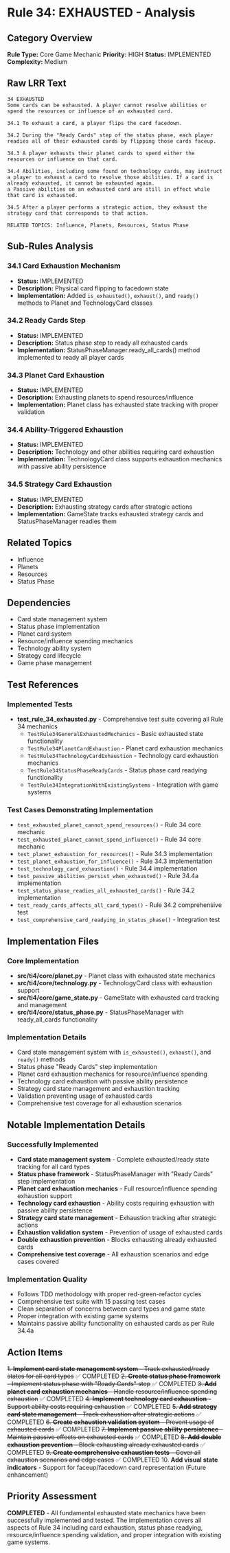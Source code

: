 # Rule 34: EXHAUSTED - Analysis

## Category Overview
**Rule Type:** Core Game Mechanic
**Priority:** HIGH
**Status:** IMPLEMENTED
**Complexity:** Medium

## Raw LRR Text
```
34 EXHAUSTED
Some cards can be exhausted. A player cannot resolve abilities or spend the resources or influence of an exhausted card.

34.1 To exhaust a card, a player flips the card facedown.

34.2 During the "Ready Cards" step of the status phase, each player readies all of their exhausted cards by flipping those cards faceup.

34.3 A player exhausts their planet cards to spend either the resources or influence on that card.

34.4 Abilities, including some found on technology cards, may instruct a player to exhaust a card to resolve those abilities. If a card is already exhausted, it cannot be exhausted again.
a Passive abilities on an exhausted card are still in effect while that card is exhausted.

34.5 After a player performs a strategic action, they exhaust the strategy card that corresponds to that action.

RELATED TOPICS: Influence, Planets, Resources, Status Phase
```

## Sub-Rules Analysis

### 34.1 Card Exhaustion Mechanism
- **Status:** IMPLEMENTED
- **Description:** Physical card flipping to facedown state
- **Implementation:** Added `is_exhausted()`, `exhaust()`, and `ready()` methods to Planet and TechnologyCard classes

### 34.2 Ready Cards Step
- **Status:** IMPLEMENTED
- **Description:** Status phase step to ready all exhausted cards
- **Implementation:** StatusPhaseManager.ready_all_cards() method implemented to ready all player cards

### 34.3 Planet Card Exhaustion
- **Status:** IMPLEMENTED
- **Description:** Exhausting planets to spend resources/influence
- **Implementation:** Planet class has exhausted state tracking with proper validation

### 34.4 Ability-Triggered Exhaustion
- **Status:** IMPLEMENTED
- **Description:** Technology and other abilities requiring card exhaustion
- **Implementation:** TechnologyCard class supports exhaustion mechanics with passive ability persistence

### 34.5 Strategy Card Exhaustion
- **Status:** IMPLEMENTED
- **Description:** Exhausting strategy cards after strategic actions
- **Implementation:** GameState tracks exhausted strategy cards and StatusPhaseManager readies them

## Related Topics
- Influence
- Planets
- Resources
- Status Phase

## Dependencies
- Card state management system
- Status phase implementation
- Planet card system
- Resource/influence spending mechanics
- Technology ability system
- Strategy card lifecycle
- Game phase management

## Test References

### Implemented Tests
- **test_rule_34_exhausted.py** - Comprehensive test suite covering all Rule 34 mechanics
  - `TestRule34GeneralExhaustedMechanics` - Basic exhausted state functionality
  - `TestRule34PlanetCardExhaustion` - Planet card exhaustion mechanics
  - `TestRule34TechnologyCardExhaustion` - Technology card exhaustion mechanics
  - `TestRule34StatusPhaseReadyCards` - Status phase card readying functionality
  - `TestRule34IntegrationWithExistingSystems` - Integration with game systems

### Test Cases Demonstrating Implementation
- `test_exhausted_planet_cannot_spend_resources()` - Rule 34 core mechanic
- `test_exhausted_planet_cannot_spend_influence()` - Rule 34 core mechanic
- `test_planet_exhaustion_for_resources()` - Rule 34.3 implementation
- `test_planet_exhaustion_for_influence()` - Rule 34.3 implementation
- `test_technology_card_exhaustion()` - Rule 34.4 implementation
- `test_passive_abilities_persist_when_exhausted()` - Rule 34.4a implementation
- `test_status_phase_readies_all_exhausted_cards()` - Rule 34.2 implementation
- `test_ready_cards_affects_all_card_types()` - Rule 34.2 comprehensive test
- `test_comprehensive_card_readying_in_status_phase()` - Integration test

## Implementation Files

### Core Implementation
- **src/ti4/core/planet.py** - Planet class with exhausted state mechanics
- **src/ti4/core/technology.py** - TechnologyCard class with exhaustion support
- **src/ti4/core/game_state.py** - GameState with exhausted card tracking and management
- **src/ti4/core/status_phase.py** - StatusPhaseManager with ready_all_cards functionality

### Implementation Details
- Card state management system with `is_exhausted()`, `exhaust()`, and `ready()` methods
- Status phase "Ready Cards" step implementation
- Planet card exhaustion mechanics for resource/influence spending
- Technology card exhaustion with passive ability persistence
- Strategy card state management and exhaustion tracking
- Validation preventing usage of exhausted cards
- Comprehensive test coverage for all exhaustion scenarios

## Notable Implementation Details

### Successfully Implemented
- **Card state management system** - Complete exhausted/ready state tracking for all card types
- **Status phase framework** - StatusPhaseManager with "Ready Cards" step implementation
- **Planet card exhaustion mechanics** - Full resource/influence spending exhaustion support
- **Technology card exhaustion** - Ability costs requiring exhaustion with passive ability persistence
- **Strategy card state management** - Exhaustion tracking after strategic actions
- **Exhaustion validation system** - Prevention of usage of exhausted cards
- **Double exhaustion prevention** - Blocks exhausting already exhausted cards
- **Comprehensive test coverage** - All exhaustion scenarios and edge cases covered

### Implementation Quality
- Follows TDD methodology with proper red-green-refactor cycles
- Comprehensive test suite with 15 passing test cases
- Clean separation of concerns between card types and game state
- Proper integration with existing game systems
- Maintains passive ability functionality on exhausted cards as per Rule 34.4a

## Action Items

~~1. **Implement card state management system** - Track exhausted/ready states for all card types~~ ✅ COMPLETED
~~2. **Create status phase framework** - Implement status phase with "Ready Cards" step~~ ✅ COMPLETED
~~3. **Add planet card exhaustion mechanics** - Handle resource/influence spending exhaustion~~ ✅ COMPLETED
~~4. **Implement technology card exhaustion** - Support ability costs requiring exhaustion~~ ✅ COMPLETED
~~5. **Add strategy card state management** - Track exhaustion after strategic actions~~ ✅ COMPLETED
~~6. **Create exhaustion validation system** - Prevent usage of exhausted cards~~ ✅ COMPLETED
~~7. **Implement passive ability persistence** - Maintain passive effects on exhausted cards~~ ✅ COMPLETED
~~8. **Add double exhaustion prevention** - Block exhausting already exhausted cards~~ ✅ COMPLETED
~~9. **Create comprehensive exhaustion tests** - Cover all exhaustion scenarios and edge cases~~ ✅ COMPLETED
10. **Add visual state indicators** - Support for faceup/facedown card representation (Future enhancement)

## Priority Assessment
**COMPLETED** - All fundamental exhausted state mechanics have been successfully implemented and tested. The implementation covers all aspects of Rule 34 including card exhaustion, status phase readying, resource/influence spending validation, and proper integration with existing game systems.
